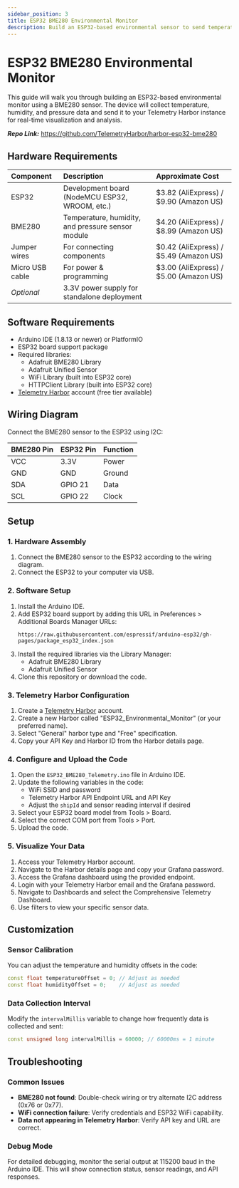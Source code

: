 ```yaml
---
sidebar_position: 3
title: ESP32 BME280 Environmental Monitor
description: Build an ESP32-based environmental sensor to send temperature, humidity, and pressure data to Telemetry Harbor.
---
```


# ESP32 BME280 Environmental Monitor

This guide will walk you through building an ESP32-based environmental monitor using a BME280 sensor. The device will collect temperature, humidity, and pressure data and send it to your Telemetry Harbor instance for real-time visualization and analysis.

**_Repo Link:_** https://github.com/TelemetryHarbor/harbor-esp32-bme280


## Hardware Requirements

| Component         | Description                                | Approximate Cost                 |
| :---------------- | :----------------------------------------- | :------------------------------- |
| ESP32             | Development board (NodeMCU ESP32, WROOM, etc.) | $3.82 (AliExpress) / $9.90 (Amazon US) |
| BME280            | Temperature, humidity, and pressure sensor module | $4.20 (AliExpress) / $8.99 (Amazon US) |
| Jumper wires      | For connecting components                  | $0.42 (AliExpress) / $5.49 (Amazon US) |
| Micro USB cable   | For power & programming                    | $3.00 (AliExpress) / $5.00 (Amazon US) |
| *Optional*        | 3.3V power supply for standalone deployment |                                  |

## Software Requirements

-   Arduino IDE (1.8.13 or newer) or PlatformIO
-   ESP32 board support package
-   Required libraries:
    -   Adafruit BME280 Library
    -   Adafruit Unified Sensor
    -   WiFi Library (built into ESP32 core)
    -   HTTPClient Library (built into ESP32 core)
-   [Telemetry Harbor](https://telemetryharbor.com) account (free tier available)

## Wiring Diagram

Connect the BME280 sensor to the ESP32 using I2C:

| BME280 Pin | ESP32 Pin | Function |
| :--------- | :-------- | :------- |
| VCC        | 3.3V      | Power    |
| GND        | GND       | Ground   |
| SDA        | GPIO 21   | Data     |
| SCL        | GPIO 22   | Clock    |


## Setup

### 1. Hardware Assembly

1.  Connect the BME280 sensor to the ESP32 according to the wiring diagram.
2.  Connect the ESP32 to your computer via USB.

### 2. Software Setup

1.  Install the Arduino IDE.
2.  Add ESP32 board support by adding this URL in Preferences > Additional Boards Manager URLs:
    ```
    https://raw.githubusercontent.com/espressif/arduino-esp32/gh-pages/package_esp32_index.json
    ```
3.  Install the required libraries via the Library Manager:
    -   Adafruit BME280 Library
    -   Adafruit Unified Sensor
4.  Clone this repository or download the code.

### 3. Telemetry Harbor Configuration

1.  Create a [Telemetry Harbor](https://telemetryharbor.com) account.
2.  Create a new Harbor called "ESP32_Environmental_Monitor" (or your preferred name).
3.  Select "General" harbor type and "Free" specification.
4.  Copy your API Key and Harbor ID from the Harbor details page.

### 4. Configure and Upload the Code

1.  Open the `ESP32_BME280_Telemetry.ino` file in Arduino IDE.
2.  Update the following variables in the code:
    -   WiFi SSID and password
    -   Telemetry Harbor API Endpoint URL and API Key
    -   Adjust the `shipId` and sensor reading interval if desired
3.  Select your ESP32 board model from Tools > Board.
4.  Select the correct COM port from Tools > Port.
5.  Upload the code.

### 5. Visualize Your Data

1.  Access your Telemetry Harbor account.
2.  Navigate to the Harbor details page and copy your Grafana password.
3.  Access the Grafana dashboard using the provided endpoint.
4.  Login with your Telemetry Harbor email and the Grafana password.
5.  Navigate to Dashboards and select the Comprehensive Telemetry Dashboard.
6.  Use filters to view your specific sensor data.

## Customization

### Sensor Calibration

You can adjust the temperature and humidity offsets in the code:

```cpp
const float temperatureOffset = 0; // Adjust as needed
const float humidityOffset = 0;    // Adjust as needed
```

### Data Collection Interval

Modify the `intervalMillis` variable to change how frequently data is collected and sent:

```cpp
const unsigned long intervalMillis = 60000; // 60000ms = 1 minute
```

## Troubleshooting

### Common Issues

-   **BME280 not found**: Double-check wiring or try alternate I2C address (0x76 or 0x77).
-   **WiFi connection failure**: Verify credentials and ESP32 WiFi capability.
-   **Data not appearing in Telemetry Harbor**: Verify API key and URL are correct.

### Debug Mode

For detailed debugging, monitor the serial output at 115200 baud in the Arduino IDE. This will show connection status, sensor readings, and API responses.
